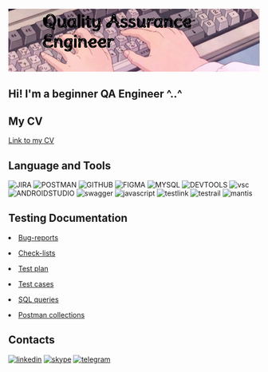 ![Header](https://github.com/ValeriiaPodturkina/ValeriiaPodturkina/blob/main/assets/1660492690492.jpg)

## Hi! I'm a beginner QA Engineer ^..^

## My CV

[Link to my CV](https://drive.google.com/file/d/14IGmgmghNKYkqeSrAib2QEMEQhFV2ZBa/view?usp=share_link)

## Language and Tools

![JIRA](https://img.shields.io/badge/-JIRA-090909?style=for-the-badge&logo=jira&logoColor=004FC6)
![POSTMAN](https://img.shields.io/badge/-POSTMAN-090909?style=for-the-badge&logo=POSTMAN&logoColor=FF6C37)
![GITHUB](https://img.shields.io/badge/-GITHUB-090909?style=for-the-badge&logo=GITHUB&logoColor=202020)
![FIGMA](https://img.shields.io/badge/-FIGMA-090909?style=for-the-badge&logo=FIGMA&logoColor=9A54F2)
![MYSQL](https://img.shields.io/badge/-MYSQL-090909?style=for-the-badge&logo=MYSQL&logoColor=007777)
![DEVTOOLS](https://img.shields.io/badge/-DEVTOOLS-090909?style=for-the-badge&logo=appveyor&logoColor=D24034)
![vsc](https://img.shields.io/badge/-VSC-090909?style=for-the-badge&logo=VISUALSTUDIOCODE&logoColor=004FC6)
![ANDROIDSTUDIO](https://img.shields.io/badge/-ANDROIDSTUDIO-090909?style=for-the-badge&logo=ANDROIDSTUDIO&logoColor=80B04E)
![swagger](https://img.shields.io/badge/-swagger-090909?style=for-the-badge&logo=swagger&logoColor=7EDE2B)
![javascript](https://img.shields.io/badge/-javascript-090909?style=for-the-badge&logo=javascript&logoColor=EAD41C)
![testlink](https://img.shields.io/badge/-testlink-090909?style=for-the-badge&logo=testlink&logoColor=80B04E)
![testrail](https://img.shields.io/badge/-testrail-090909?style=for-the-badge&logo=testrail&logoColor=80B04E)
![mantis](https://img.shields.io/badge/-mantis-090909?style=for-the-badge&logo=mantis&logoColor=80B04E)

## Testing Documentation

[<li>Bug-reports</li>](https://drive.google.com/drive/folders/1_hlSP9Cs4S_Z_L7bJHtsa5swTk_toJUx?usp=share_link)

[<li>Check-lists</li>](https://drive.google.com/drive/folders/17QeoTuUN9vUIbSkOHiEEgEilU2o4EOgL?usp=share_link)

[<li>Test plan</li>](https://drive.google.com/drive/folders/16sD9cHlqubkMYLskThtuar9fF1eu-_2l?usp=share_link)

[<li>Test cases</li>](https://drive.google.com/drive/folders/1PSlw6tCRqsalNOfK8Mepc5X8uVxb6JWU?usp=share_link)

[<li>SQL queries</li>](https://drive.google.com/drive/folders/1jQSgp8QXChrUgdqeFwHm3wGOr-4hcDBH?usp=share_link)

[<li>Postman collections</li>](https://drive.google.com/drive/folders/1_hlSP9Cs4S_Z_L7bJHtsa5swTk_toJUx?usp=share_link)

## Contacts

[![linkedin](https://img.shields.io/badge/-linkedin-090909?style=for-the-badge&logo=linkedin&logoColor=0078B1)](https://www.linkedin.com/in/valeriia9872b35)
[![skype](https://img.shields.io/badge/-skype-090909?style=for-the-badge&logo=skype&logoColor=00AFE1)](https://join.skype.com/invite/BRKSokkaiC2t)
[![telegram](https://img.shields.io/badge/-telegram-090909?style=for-the-badge&logo=telegram&logoColor=33A5D6)](https://t.me/Llieebee)
